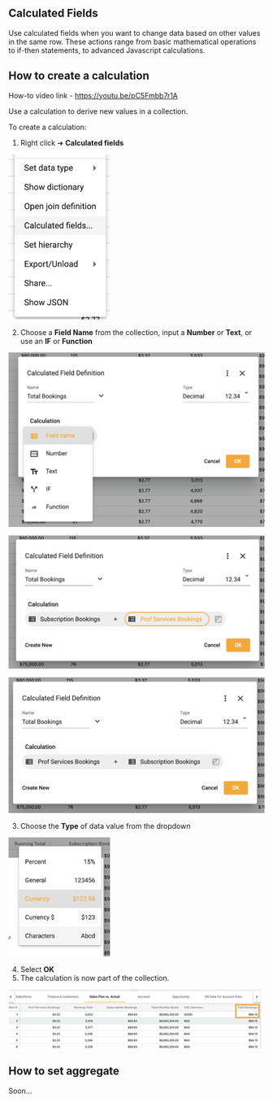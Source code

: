 ## Calculated Fields
Use calculated fields when you want to change data based on other values in the same row. These actions range from basic mathematical operations to if-then statements, to advanced Javascript calculations.   

## How to create a calculation
How-to video link - https://youtu.be/pC5Fmbb7r1A

Use a calculation to derive new values in a collection.

To create a calculation:

1.	Right click ➔ **Calculated fields**

<img src="../assets/calc.png"  style="width:200px" class="border"></img>

2.  Choose a **Field Name** from the collection, input a **Number** or **Text**, or use an **IF** or **Function**

<img src="../assets/calc_1.png"  style="width:600px" class="border"></img>

<img src="../assets/calc_4.png"  style="width:600px" class="border"></img>

<img src="../assets/calc_2.png"  style="width:600px" class="border"></img>

3.  Choose the **Type** of data value from the dropdown

<img src="../assets/calc_3.png"  style="width:200px" class="border"></img>

4.  Select **OK**
5.  The calculation is now part of the collection.

<img src="../assets/calc_5.png"  style="width:800px" class="border"></img>

## How to set aggregate
Soon...

